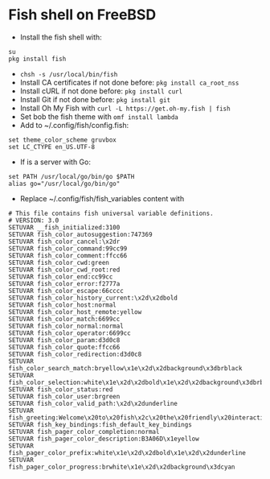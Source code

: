 # Fish shell on FreeBSD


- Install the fish shell with:
```
su
pkg install fish
```
- `chsh -s /usr/local/bin/fish`
- Install CA certificates if not done before: `pkg install ca_root_nss`
- Install cURL if not done before: `pkg install curl`
- Install Git if not done before: `pkg install git`
- Install Oh My Fish with `curl -L https://get.oh-my.fish | fish`
- Set bob the fish theme with `omf install lambda`
- Add to ~/.config/fish/config.fish:

```
set theme_color_scheme gruvbox
set LC_CTYPE en_US.UTF-8
```

- If is a server with Go:
```
set PATH /usr/local/go/bin/go $PATH
alias go="/usr/local/go/bin/go"
```

- Replace ~/.config/fish/fish_variables content with
```
# This file contains fish universal variable definitions.
# VERSION: 3.0
SETUVAR __fish_initialized:3100
SETUVAR fish_color_autosuggestion:747369
SETUVAR fish_color_cancel:\x2dr
SETUVAR fish_color_command:99cc99
SETUVAR fish_color_comment:ffcc66
SETUVAR fish_color_cwd:green
SETUVAR fish_color_cwd_root:red
SETUVAR fish_color_end:cc99cc
SETUVAR fish_color_error:f2777a
SETUVAR fish_color_escape:66cccc
SETUVAR fish_color_history_current:\x2d\x2dbold
SETUVAR fish_color_host:normal
SETUVAR fish_color_host_remote:yellow
SETUVAR fish_color_match:6699cc
SETUVAR fish_color_normal:normal
SETUVAR fish_color_operator:6699cc
SETUVAR fish_color_param:d3d0c8
SETUVAR fish_color_quote:ffcc66
SETUVAR fish_color_redirection:d3d0c8
SETUVAR fish_color_search_match:bryellow\x1e\x2d\x2dbackground\x3dbrblack
SETUVAR fish_color_selection:white\x1e\x2d\x2dbold\x1e\x2d\x2dbackground\x3dbrblack
SETUVAR fish_color_status:red
SETUVAR fish_color_user:brgreen
SETUVAR fish_color_valid_path:\x2d\x2dunderline
SETUVAR fish_greeting:Welcome\x20to\x20fish\x2c\x20the\x20friendly\x20interactive\x20shell\x0aType\x20\x60help\x60\x20for\x20instructions\x20on\x20how\x20to\x20use\x20fish
SETUVAR fish_key_bindings:fish_default_key_bindings
SETUVAR fish_pager_color_completion:normal
SETUVAR fish_pager_color_description:B3A06D\x1eyellow
SETUVAR fish_pager_color_prefix:white\x1e\x2d\x2dbold\x1e\x2d\x2dunderline
SETUVAR fish_pager_color_progress:brwhite\x1e\x2d\x2dbackground\x3dcyan
```






